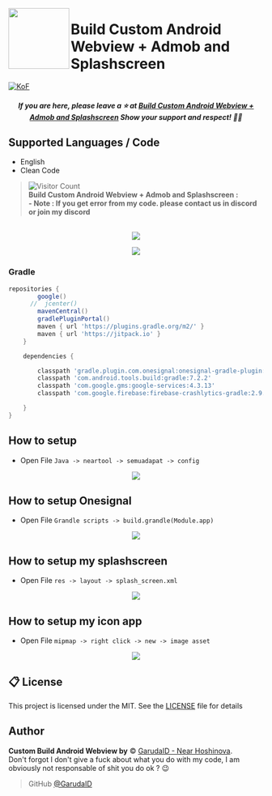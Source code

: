 <a href="https://dsc.gg/svcc/"><img width="120" height="120" align="left" style="float: left" src="https://cdn.discordapp.com/attachments/1002938193311715338/1076378042311639131/Android_logo_2.svg.png"></a>
# Build Custom Android Webview + Admob and Splashscreen

[![KoF](https://img.shields.io/discord/731725645851394118?color=5865F2&logo=discord&logoColor=white&style=for-the-badge)](https://dsc.gg/svcc/)
<h5 align='center'>If you are here, please leave a ⭐️ at <a href='https://github.com/GarudaID/android-webview-admod'>Build Custom Android Webview + Admob and Splashscreen</a> Show your support and respect! 👍🏻</h6>

## Supported Languages / Code
-   English
-   Clean Code

>![Visitor Count](https://camo.githubusercontent.com/b69e969500158d8cef615ee33731cad5633144db5a13ba089fa5f9c102146d29/68747470733a2f2f6b6f6d617265762e636f6d2f67687076632f3f757365726e616d653d76656e61787974)<br>
**<android>Build Custom Android Webview + Admob and Splashscreen :</ins>**<br>
**- Note : If you get error from my code. please contact us in discord or join my discord**

<p align="center"><br>
  <a href="https://github.com/GarudaID">
    <img src="https://lanyard-profile-readme.vercel.app/api/447411230098063362"/>
     </a>
<p align="center"><img src="https://cdn.discordapp.com/attachments/1002938193311715338/1076382102083354675/Capture.JPG"></p>

### Gradle

```gradle
repositories {
        google()
      //  jcenter()
        mavenCentral()
        gradlePluginPortal()
        maven { url 'https://plugins.gradle.org/m2/' }
        maven { url 'https://jitpack.io' }
    }

    dependencies {

        classpath 'gradle.plugin.com.onesignal:onesignal-gradle-plugin:[0.13.4, 0.99.99]'
        classpath 'com.android.tools.build:gradle:7.2.2'
        classpath 'com.google.gms:google-services:4.3.13'
        classpath 'com.google.firebase:firebase-crashlytics-gradle:2.9.1'

    }
}
```

## How to setup
-  Open File ```Java -> neartool -> semuadapat -> config```
<p align="center"><img src="https://cdn.discordapp.com/attachments/1002938193311715338/1076383202622586900/confnifg.JPG"></p>

## How to setup Onesignal
-  Open File ```Grandle scripts -> build.grandle(Module.app)```
<p align="center"><img src="https://cdn.discordapp.com/attachments/1002938193311715338/1076384517788540948/oneg.JPG"></p>

## How to setup my splashscreen
-  Open File ```res -> layout -> splash_screen.xml```
<p align="center"><img src="https://cdn.discordapp.com/attachments/1002938193311715338/1076385207848017940/layout.JPG"></p>

## How to setup my icon app
-  Open File ```mipmap -> right click -> new -> image asset```
<p align="center"><img src="https://cdn.discordapp.com/attachments/1002938193311715338/1076386126543196160/mipmap.png"></p>



## 📋 License
This project is licensed under the MIT. See the [LICENSE](https://github.com/GarudaID/android-webview-admod/blob/main/LICENSE) file for details

## Author

**Custom Build Android Webview by** © [GarudaID - Near Hoshinova](https://github.com/GarudaID).  
Don't forgot I don't give a fuck about what you do with my code, I am obviously not responsable of shit you do ok ? 😉

> GitHub [@GarudaID](https://github.com/GarudaID)
